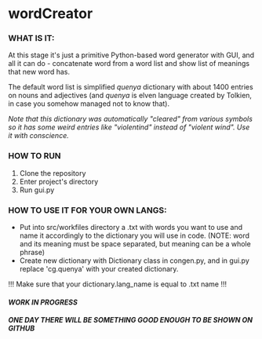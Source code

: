 # wordCreator 

### WHAT IS IT:

At this stage it's just a primitive Python-based word generator with GUI, and all it can do - concatenate word from a word list and show list of meanings that new word has.

The default word list is simplified *quenya* dictionary with about 1400 entries on nouns and adjectives
(and *quenya* is elven language created by Tolkien, in case you somehow managed not to know that).

*Note that this dictionary was automatically "cleared" from various symbols so it has some weird entries like "violentind" instead of "violent wind". 
Use it with conscience.*

### HOW TO RUN
1. Clone the repository
2. Enter project's directory
3. Run gui.py

### HOW TO USE IT FOR YOUR OWN LANGS:
- Put into src/workfiles directory a .txt with words you want to use and name it accordingly to the dictionary you will use in code.
(NOTE: word and its meaning must be space separated, but meaning can be a whole phrase)
- Create new dictionary with Dictionary class in congen.py, and in gui.py replace 'cg.quenya' with your created dictionary.

!!! Make sure that your dictionary.lang_name is equal to .txt name !!!  

#### *WORK IN PROGRESS*
#### *ONE DAY THERE WILL BE SOMETHING GOOD ENOUGH TO BE SHOWN ON GITHUB*
